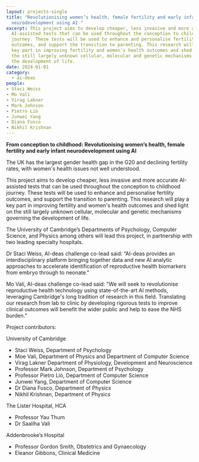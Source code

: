 ```yaml
---
layout: projects-single
title: "Revolutionising women’s health, female fertility and early infant
  neurodevelopment using AI "
excerpt: This project aims to develop cheaper, less invasive and more accurate
  AI-assisted tests that can be used throughout the conception to childhood
  journey. These tests will be used to enhance and personalise fertility
  outcomes, and support the transition to parenting. This research will play a
  key part in improving fertility and women's health outcomes and shed light on
  the still largely unknown cellular, molecular and genetic mechanisms governing
  the development of life.
date: 2024-01-01
category:
  - ai-deas
people:
- Staci Weiss
- Mo Vali
- Virag Lakner
- Mark Johnson
- Pietro Liò
- Junwei Yang
- Diana Fusco
- Nikhil Krishnan
---
```

**From conception to childhood: Revolutionising women’s health, female fertility and early infant neurodevelopment using AI**

The UK has the largest gender health gap in the G20 and declining fertility rates, with women's health issues not well understood.

This project aims to develop cheaper, less invasive and more accurate AI-assisted tests that can be used throughout the conception to childhood journey. These tests will be used to enhance and personalise fertility outcomes, and support the transition to parenting. This research will play a key part in improving fertility and women's health outcomes and shed light on the still largely unknown cellular, molecular and genetic mechanisms governing the development of life.

The University of Cambridge’s Departments of Psychology, Computer Science, and Physics among others will lead this project, in partnership with two leading specialty hospitals.

Dr Staci Weiss, AI-deas challenge co-lead said: “AI-deas provides an interdisciplinary platform bringing together data and new AI analytic approaches to accelerate identification of reproductive health biomarkers from embryo through to neonate."

Mo Vali, AI-deas challenge co-lead said: "We will seek to revolutionise reproductive health technology using state-of-the-art AI methods, leveraging Cambridge's long tradition of research in this field. Translating our research from lab to clinic by developing rigorous tests to improve clinical outcomes will benefit the wider public and help to ease the NHS burden.”

Project contributors:

University of Cambridge

* Staci Weiss, Department of Psychology
* Moe Vali, Department of Physics and Department of Computer Science
* Virag Lakner Department of Physiology, Development and Neuroscience 
* Professor Mark Johnson, Department of Psychology
* Professor Pietro Liò, Department of Computer Science
* Junwei Yang, Department of Computer Science
* Dr Diana Fusco, Department of Physics
* Nikhil Krishnan, Department of Physics

The Lister Hospital, HCA 

* Professor Yau Thum
* Dr Saaliha Vali 

Addenbrooke’s Hospital 

* Professor Gordon Smith, Obstetrics and Gynaecology 
* Eleanor Gibbons, Clinical Medicine
